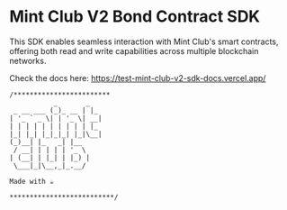 # Mint Club V2 Bond Contract SDK

This SDK enables seamless interaction with Mint Club's smart contracts, offering both read and write capabilities across multiple blockchain networks.

Check the docs here: https://test-mint-club-v2-sdk-docs.vercel.app/

```
/************************
           _       _
 _ __ ___ (_)_ __ | |_
| '_ ` _ \| | '_ \| __|
| | | | | | | | | | |_
|_| |_| |_|_|_| |_|\__|
(_)__| |_   _| |__
 / __| | | | | '_ \
| (__| | |_| | |_) |
 \___|_|\__,_|_.__/

Made with ☕

**************************/
```
